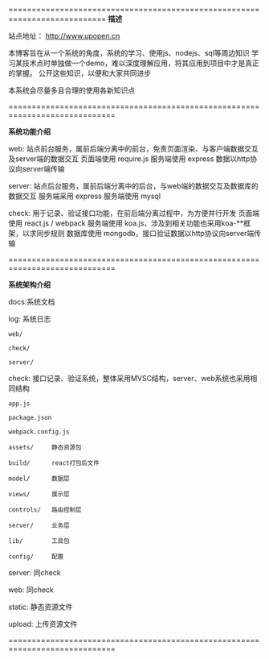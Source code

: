 ===========================================================================
**描述**

站点地址：
http://www.upopen.cn

本博客旨在从一个系统的角度，系统的学习、使用js、nodejs、sql等周边知识
学习某技术点时单独做一个demo，难以深度理解应用，将其应用到项目中才是真正的掌握。
公开这些知识，以便和大家共同进步

本系统会尽量多且合理的使用各新知识点

=============================================================================

**系统功能介绍**

web:
	站点前台服务，属前后端分离中的前台，免责页面渲染、与客户端数据交互及server端的数据交互
	页面端使用 require.js
	服务端使用 express
	数据以http协议向server端传输
	
server:
	站点后台服务，属前后端分离中的后台，与web端的数据交互及数据库的数据交互
	服务端采用 express
	服务端使用 mysql

check:
	用于记录、验证接口功能，在前后端分离过程中，为方便并行开发
	页面端使用 react.js / webpack
	服务端使用 koa.js，涉及到相关功能也采用koa-**框架，以求同步规则
	数据库使用 mongodb，接口验证数据以http协议向server端传输
	

=============================================================================

**系统架构介绍**

docs:系统文档

log: 系统日志

	web/
	
	check/

	server/

check: 接口记录、验证系统，整体采用MVSC结构，server、web系统也采用相同结构

	app.js

	package.json

	webpack.config.js

	assets/		静态资源包

	build/		react打包后文件

	model/		数据层

	views/		展示层

	controls/	路由控制层

	server/		业务层

	lib/		工具包

	config/		配置

server: 同check

web: 同check

static: 静态资源文件

upload: 上传资源文件

=============================================================================

	

	
